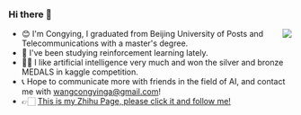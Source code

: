 ### Hi there 👋
<img align="right" src="https://github-readme-stats.vercel.app/api?username=congyingTech&show_icons=true&icon_color=0366d6&bg_color=ffffff&hide_title=true" />

+ 😊 I'm Congying, I graduated from Beijing University of Posts and Telecommunications with a master's degree.
+ 📖 I've been studying reinforcement learning lately.
+ 🥈🥉 I like artificial intelligence very much and won the silver and bronze MEDALS in kaggle competition.
+ 📞 Hope to communicate more with friends in the field of AI, and contact me with wangcongyinga@gmail.com!
+ 👉🏻 [This is my Zhihu Page, please click it and follow me!](https://www.zhihu.com/people/guo-zi-jeek)

<!-- ![congying's github stats](https://github-readme-stats.vercel.app/api?username=congyingTech&show_icons=true&theme=radical) 
 -->
